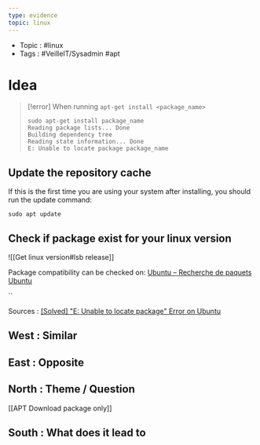```yaml
---
type: evidence
topic: linux
---
```

- Topic : #linux 
- Tags : #VeilleIT/Sysadmin #apt

# Idea


> [!error] 
> When running `apt-get install <package_name>`
> ```
> sudo apt-get install package_name
> Reading package lists... Done
> Building dependency tree       
> Reading state information... Done
> E: Unable to locate package package_name
> ``` 


## Update the repository cache

If this is the first time you are using your system after installing, you should run the update command:
```
sudo apt update
```

## Check if package exist for your linux version


![[Get linux version#lsb release]]


Package compatibility can be checked on: [Ubuntu – Recherche de paquets Ubuntu](https://packages.ubuntu.com/?ref=itsfoss.com)


``

Sources : [[Solved] "E: Unable to locate package" Error on Ubuntu](https://itsfoss.com/unable-to-locate-package-error-ubuntu/)

## West : Similar

## East : Opposite

## North : Theme / Question

[[APT Download package only]]

## South : What does it lead to

